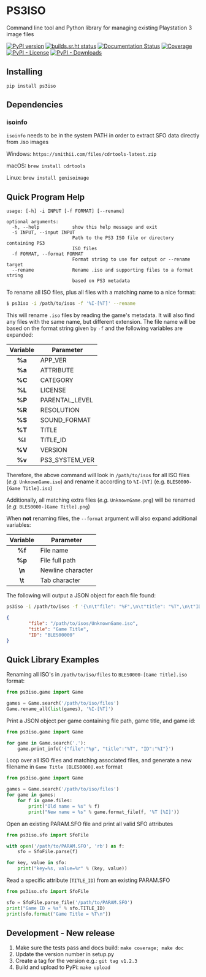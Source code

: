 # PS3ISO

Command line tool and Python library for managing existing Playstation 3 image files

[![PyPI version](https://badge.fury.io/py/ps3iso.svg)](https://pypi.org/project/ps3iso)
[![builds.sr.ht status](https://builds.sr.ht/~jmstover/ps3iso.svg)](https://builds.sr.ht/~jmstover/ps3iso?)
[![Documentation Status](https://readthedocs.org/projects/ps3iso/badge/?version=latest)](https://ps3iso.readthedocs.io/en/latest/?badge=latest)
[![Coverage](https://artifact.jstover.dev/ps3iso/badges/coverage.svg)](https://artifact.jstover.dev/ps3iso/htmlcov/)
[![PyPI - License](https://img.shields.io/pypi/l/ps3iso)](https://git.sr.ht/~jmstover/ps3iso/blob/master/LICENSE)
[![PyPI - Downloads](https://img.shields.io/pypi/dm/ps3iso)]()


## Installing

```
pip install ps3iso
```


## Dependencies


### isoinfo

`isoinfo` needs to be in the system PATH in order to extract SFO data directly from .iso images

 Windows: `https://smithii.com/files/cdrtools-latest.zip`
 
 macOS: `brew install cdrtools`
 
 Linux: `brew install genisoimage`



## Quick Program Help
```
usage: [-h] -i INPUT [-f FORMAT] [--rename]

optional arguments:
  -h, --help            show this help message and exit
  -i INPUT, --input INPUT
                        Path to the PS3 ISO file or directory containing PS3
                        ISO files
  -f FORMAT, --format FORMAT
                        Format string to use for output or --rename target
  --rename              Rename .iso and supporting files to a format string
                        based on PS3 metadata
```

To rename all ISO files, plus all files with a matching name to a nice format:

```sh
$ ps3iso -i /path/to/isos -f '%I-[%T]' --rename
```
This will rename `.iso` files by reading the game's metadata. It will also find any files with the same name, but different extension. The file name will be based on the format string given by `-f` and the following variables are expanded:

| Variable | Parameter       |
|:--------:|-----------------|
| __%a__   | APP_VER         |
| __%a__   | ATTRIBUTE       |
| __%C__   | CATEGORY        |
| __%L__   | LICENSE         |
| __%P__   | PARENTAL_LEVEL  |
| __%R__   | RESOLUTION      |
| __%S__   | SOUND_FORMAT    |
| __%T__   | TITLE           |
| __%I__   | TITLE_ID        |
| __%V__   | VERSION         |
| __%v__   | PS3_SYSTEM_VER  |

Therefore, the above command will look in `/path/to/isos` for all ISO files (_e.g._ `UnknownGame.iso`) and rename it according to `%I-[%T]` (e.g. `BLES0000-[Game Title].iso`)

Additionally, all matching extra files (_e.g._ `UnknownGame.png`) will be renamed (_e.g._ `BLES0000-[Game Title].png`)

When __not__ renaming files, the `--format` argument will also expand additional variables:

| Variable | Parameter         |
|:--------:|-------------------|
| __%f__   | File name         |
| __%p__   | File full path    |
| __\n__   | Newline character |
| __\t__   | Tab character     |

The following will output a JSON object for each file found:

```sh 
ps3iso -i /path/to/isos -f '{\n\t"file": "%F",\n\t"title": "%T",\n\t"ID": "%I"\n}'
```

```json
{
        "file": "/path/to/isos/UnknownGame.iso",
        "title": "Game Title",
        "ID": "BLES00000"
}
```


## Quick Library Examples

Renaming all ISO's in `/path/to/iso/files` to `BLES0000-[Game Title].iso` format:

```python
from ps3iso.game import Game

games = Game.search('/path/to/iso/files')
Game.rename_all(list(games), '%I-[%T]')
```


Print a JSON object per game containing file path, game title, and game id:

```python
from ps3iso.game import Game

for game in Game.search('.'):
	game.print_info('{"file":"%p", "title":"%T", "ID":"%I"}')
```


Loop over all ISO files and matching associated files, and generate a new filename in `Game Title [BLES0000].ext` format

```python
from ps3iso.game import Game

games = Game.search('/path/to/iso/files')
for game in games:
	for f in game.files:
		print("Old name = %s" % f)
		print("New name = %s" % game.format_file(f, '%T [%I]'))
```


Open an existing PARAM.SFO file and print all valid SFO attributes

```python
from ps3iso.sfo import SfoFile

with open('/path/to/PARAM.SFO', 'rb') as f:
	sfo = SfoFile.parse(f)

for key, value in sfo:
	print("key=%s, value=%r" % (key, value))
```

Read a specific attribute (`TITLE_ID`) from an existing PARAM.SFO

```python
from ps3iso.sfo import SfoFile

sfo = SfoFile.parse_file('/path/to/PARAM.SFO')
print("Game ID = %s" % sfo.TITLE_ID)
print(sfo.format("Game Title = %T\n"))
```


## Development - New release

1. Make sure the tests pass and docs build: `make coverage; make doc`
1. Update the version number in setup.py
1. Create a tag for the version e.g.: `git tag v1.2.3`
1. Build and upload to PyPi: `make upload`

